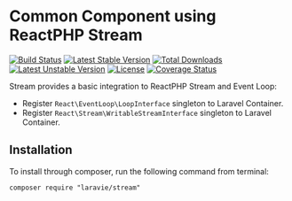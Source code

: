 Common Component using ReactPHP Stream
==============

[![Build Status](https://travis-ci.org/laravie/stream.svg?branch=master)](https://travis-ci.org/laravie/stream)
[![Latest Stable Version](https://poser.pugx.org/laravie/stream/v/stable)](https://packagist.org/packages/laravie/stream)
[![Total Downloads](https://poser.pugx.org/laravie/stream/downloads)](https://packagist.org/packages/laravie/stream)
[![Latest Unstable Version](https://poser.pugx.org/laravie/stream/v/unstable)](https://packagist.org/packages/laravie/stream)
[![License](https://poser.pugx.org/laravie/stream/license)](https://packagist.org/packages/laravie/stream)
[![Coverage Status](https://coveralls.io/repos/github/laravie/stream/badge.svg?branch=master)](https://coveralls.io/github/laravie/stream?branch=master)

Stream provides a basic integration to ReactPHP Stream and Event Loop:

* Register `React\EventLoop\LoopInterface` singleton to Laravel Container.
* Register `React\Stream\WritableStreamInterface` singleton to Laravel Container.

## Installation

To install through composer, run the following command from terminal:

    composer require "laravie/stream"

